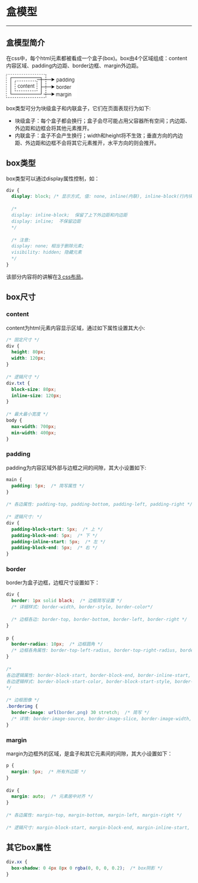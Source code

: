 # 盒模型
---

## 盒模型简介

在css中，每个html元素都被看成一个盒子(box)。box由4个区域组成：content内容区域、padding内边距、border边框、margin外边距。

![Fig2.1 box model](../../assets/css-fig2.1-box-model.png)

box类型可分为块级盒子和内联盒子，它们在页面表现行为如下:

* 块级盒子：每个盒子都会换行；盒子会尽可能占用父容器所有空间；内边距、外边距和边框会将其他元素推开。
* 内联盒子：盒子不会产生换行；width和height将不生效；垂直方向的内边距、外边距和边框不会将其它元素推开，水平方向的则会推开。

## box类型

box类型可以通过display属性控制，如：

```css
div {
  display: block; /* 显示方式, 值: none, inline(内联), inline-block(行内块), ... */
  
  /*
  display: inline-block;  保留了上下外边距和内边距
  display: inline;  不保留边距  
  */
  
  /* 注意: 
  display: none; 相当于删除元素; 
  visibility: hidden; 隐藏元素
  */
}
```
该部分内容将的讲解在[3 css布局](../3-css-bu-ju/README.md)。
	   
## box尺寸

### content

content为html元素内容显示区域，通过如下属性设置其大小:

```css
/* 固定尺寸 */
div {
  height: 80px;
  width: 120px;
}

/* 逻辑尺寸 */
div.txt {
  block-size: 80px;
  inline-size: 120px;
}

/* 最大最小宽度 */
body {
  max-width: 700px;
  min-width: 400px;
}
```

### padding

padding为内容区域外部与边框之间的间隙，其大小设置如下:

```css
main {
  padding: 5px;  /* 简写属性 */ 
}

/* 各边属性: padding-top, padding-bottom, padding-left, padding-right */

/* 逻辑尺寸: */
div {
  padding-block-start: 5px;  /* 上 */
  padding-block-end: 5px;  /* 下 */
  padding-inline-start: 5px;  /* 左 */
  padding-block-end: 5px;  /* 右 */
}
```

### border

border为盒子边框，边框尺寸设置如下：

```css
div {
  border: 1px solid black;  /* 边框简写设置 */
  /* 详细样式: border-width, border-style, border-color*/
  
  /* 边框各边: border-top, border-bottom, border-left, border-right */
}

p {
  border-radius: 10px;  /* 边框圆角 */
  /* 边框各角属性: border-top-left-radius, border-top-right-radius, border-bottom-right-radius, border-bottom-left-radius */
}

/* 
各边逻辑属性: border-block-start, border-block-end, border-inline-start, border-inline-end
各边逻辑样式: border-block-start-color, border-block-start-style, border-block-start-width, 其它边类似
*/

/* 边框图像 */
.borderimg {
  border-image: url(border.png) 30 stretch;  /* 简写 */
  /* 详情: border-image-source, border-image-slice, border-image-width, border-image-outset, border-image-repeat */
}
```

### margin

margin为边框外的区域，是盒子和其它元素间的间隙，其大小设置如下：

```css
p {
  margin: 5px;  /* 所有外边距 */ 
}

div {
  margin: auto;  /* 元素居中对齐 */
}

/* 各边属性: margin-top, margin-bottom, margin-left, margin-right */

/* 逻辑尺寸: margin-block-start, margin-block-end, margin-inline-start, margin-inline-end */
```

## 其它box属性

```css
div.xx {
  box-shadow: 0 4px 8px 0 rgba(0, 0, 0, 0.2);  /* box阴影 */
}
```